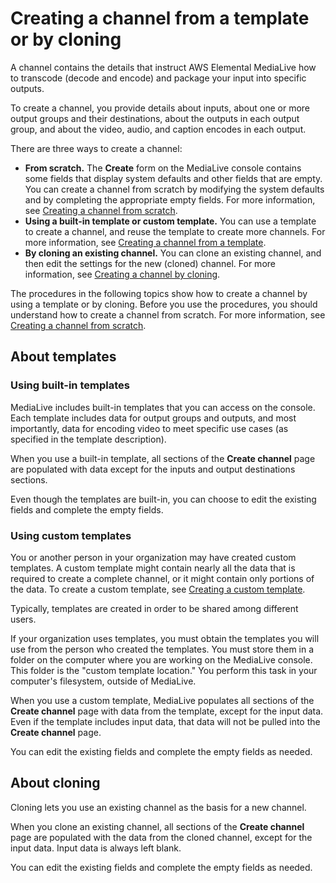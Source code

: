 # Creating a channel from a template or by cloning<a name="creating-channel-template-clone"></a>

A channel contains the details that instruct AWS Elemental MediaLive how to transcode \(decode and encode\) and package your input into specific outputs\. 

To create a channel, you provide details about inputs, about one or more output groups and their destinations, about the outputs in each output group, and about the video, audio, and caption encodes in each output\.

There are three ways to create a channel: 
+ **From scratch\.** The **Create** form on the MediaLive console contains some fields that display system defaults and other fields that are empty\. You can create a channel from scratch by modifying the system defaults and by completing the appropriate empty fields\. For more information, see [Creating a channel from scratch](creating-channel-scratch.md)\.
+ **Using a built\-in template or custom template\.** You can use a template to create a channel, and reuse the template to create more channels\. For more information, see [Creating a channel from a template](creating-channel-template.md)\. 
+ **By cloning an existing channel\.** You can clone an existing channel, and then edit the settings for the new \(cloned\) channel\. For more information, see [Creating a channel by cloning](creating-channel-clone.md)\.

The procedures in the following topics show how to create a channel by using a template or by cloning\. Before you use the procedures, you should understand how to create a channel from scratch\. For more information, see [Creating a channel from scratch](creating-channel-scratch.md)\.

## About templates<a name="about-templates"></a>

### Using built\-in templates<a name="using-builtin-templates"></a>

MediaLive includes built\-in templates that you can access on the console\. Each template includes data for output groups and outputs, and most importantly, data for encoding video to meet specific use cases \(as specified in the template description\)\. 

When you use a built\-in template, all sections of the **Create channel** page are populated with data except for the inputs and output destinations sections\. 

Even though the templates are built\-in, you can choose to edit the existing fields and complete the empty fields\.

### Using custom templates<a name="using-custom-templates"></a>

You or another person in your organization may have created custom templates\. A custom template might contain nearly all the data that is required to create a complete channel, or it might contain only portions of the data\. To create a custom template, see [Creating a custom template](creating-custom-template.md)\. 

Typically, templates are created in order to be shared among different users\.

If your organization uses templates, you must obtain the templates you will use from the person who created the templates\. You must store them in a folder on the computer where you are working on the MediaLive console\. This folder is the "custom template location\." You perform this task in your computer's filesystem, outside of MediaLive\. 

When you use a custom template, MediaLive populates all sections of the **Create channel** page with data from the template, except for the input data\. Even if the template includes input data, that data will not be pulled into the **Create channel** page\. 

You can edit the existing fields and complete the empty fields as needed\.

## About cloning<a name="about-cloning"></a>

Cloning lets you use an existing channel as the basis for a new channel\. 

When you clone an existing channel, all sections of the **Create channel** page are populated with the data from the cloned channel, except for the input data\. Input data is always left blank\. 

You can edit the existing fields and complete the empty fields as needed\.